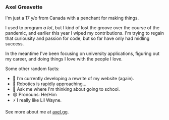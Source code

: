 ### Axel Greavette

I'm just a 17 y/o from Canada with a penchant for making things. 

I used to program *a lot*, but I kind of lost the groove over the course of the pandemic, and earlier this year I wiped my contributions. I'm trying to regain that curiousity and passion for code, but so far have only had midling success. 

In the meantime I've been focusing on university applications, figuring out my career, and doing things I love with the people I love.

Some other random facts:
- 🔭 I’m currently developing a rewrite of my website (again).
- 🌱 Robotics is rapidly approaching...
- 💬 Ask me where I'm thinking about going to school.
- 😄 Pronouns: He/Him
- ⚡ I really like Lil Wayne.

See more about me at [axel.gg](https://axel.gg).
